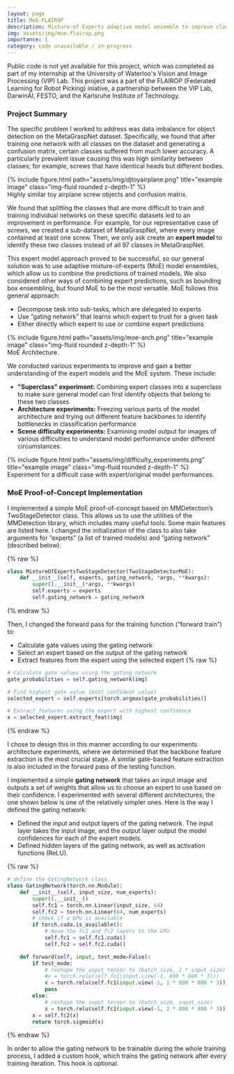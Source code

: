 ```yaml
---
layout: page
title: MoE-FLAIROP
description: Mixture-of-Experts adaptive model ensemble to improve classification for similar objects.
img: assets/img/moe-flairop.png
importance: 1
category: code unavailable / in-progress
---
```


Public code is not yet available for this project, which was completed as part of my internship at the University of Waterloo's Vision and Image Processing (VIP) Lab. This project was a part of the FLAIROP (Federated Learning for Robot Picking) iniative, a partnership between the VIP Lab, DarwinAI, FESTO, and the Karlsruhe Institute of Technology.

### Project Summary

The specific problem I worked to address was data imbalance for object detection on the MetaGraspNet dataset. Specifically, we found that after training one network with all classes on the dataset and generating a confusion matrix, certain classes suffered from much lower accuracy. A particularly prevalent issue causing this was high similarity between classes; for example, screws that have identical heads but different bodies.

<div class="row">
    <div class="col-sm mt-3 mt-md-0">
        {% include figure.html path="assets/img/djtoyairplane.png" title="example image" class="img-fluid rounded z-depth-1" %}
    </div>
</div>
<div class="caption">
    Highly similar toy airplane screw objects and confusion matrix.
</div>

We found that splitting the classes that are more difficult to train and training individual networks on these specific datasets led to an improvement in performance. For example, for our representative case of screws, we created a sub-dataset of MetaGraspNet, where every image contained at least one screw. Then, we only ask create an **expert model** to identify these two classes instead of all 97 classes in MetaGraspNet.

This expert model approach proved to be successful, so our general solution was to use adaptive mixture-of-experts (MoE) model ensembles, which allow us to combine the predictions of trained models. We also considered other ways of combining expert predictions, such as bounding box ensembling, but found MoE to be the most versatile. MoE follows this general approach:
- Decompose task into sub-tasks, which are delegated to experts
- Use ”gating network” that learns which expert to trust for a given task
- Either directly which expert to use or combine expert predictions

<div class="row justify-content-sm-center">
    <div class="col-sm-8 mt-3 mt-md-0">
        {% include figure.html path="assets/img/moe-arch.png" title="example image" class="img-fluid rounded z-depth-1" %}
    </div>
</div>
<div class="caption">
    MoE Architecture.
</div>

We conducted various experiments to improve and gain a better understanding of the expert models and the MoE system. These include:
- **"Superclass" experiment:** Combining expert classes into a superclass to make sure general model can first identify objects that belong to these two classes
- **Architecture experiments:** Freezing various parts of the model architecture and trying out different feature backbones to identify bottlenecks in classification performance
- **Scene difficulty experiments:** Examining model output for images of various difficulties to understand model performance under different circumstances.


<div class="row">
    <div class="col-sm mt-3 mt-md-0">
        {% include figure.html path="assets/img/difficulty_experiments.png" title="example image" class="img-fluid rounded z-depth-1" %}
    </div>
</div>
<div class="caption">
    Experiment for a difficult case with expert/original model performances.
</div>

### MoE Proof-of-Concept Implementation

I implemented a simple MoE proof-of-concept based on MMDetection’s TwoStageDetector class. This allows us to use the utilities of the MMDetection library, which includes many useful tools. Some main features are listed here.
I changed the initialization of the class to also take arguments for ”experts” (a list of trained
models) and ”gating network” (described below).

{% raw %}
```python
class MixtureOfExpertsTwoStageDetector(TwoStageDetectorMoE):
    def __init__(self, experts, gating_network, *args, **kwargs):
        super().__init__(*args, **kwargs)
        self.experts = experts
        self.gating_network = gating_network
```
{% endraw %}

Then, I changed the forward pass for the training function (“forward train”) to:
- Calculate gate values using the gating network
- Select an expert based on the output of the gating network
- Extract features from the expert using the selected expert
{% raw %}
```python
# Calculate gate values using the gating network
gate_probabilities = self.gating_network(img)

# Find highest gate value (most confident value)
selected_expert = self.experts[torch.argmax(gate_probabilities)]

# Extract features using the expert with highest confidence
x = selected_expert.extract_feat(img)
```
{% endraw %}

I chose to design this in this manner according to our experiments architecture experiments, where we determined that the backbone feature extraction is the most crucial stage. A similar gate-based feature extraction is also included in the forward pass of the testing function.

I implemented a simple **gating network** that takes an input image and outputs a set of weights that allow us to choose an expert to use based on their confidence. I experimented with several different architectures; the one shown below is one of the relatively simpler ones. Here is the way I defined the gating network:
- Defined the input and output layers of the gating network. The input layer takes the input
image, and the output layer output the model confidences for each of the expert models.
- Defined hidden layers of the gating network, as well as activation functions (ReLU).

{% raw %}
```python
# define the GatingNetwork class
class GatingNetwork(torch.nn.Module):
    def __init__(self, input_size, num_experts):
        super().__init__()
        self.fc1 = torch.nn.Linear(input_size, 64)
        self.fc2 = torch.nn.Linear(64, num_experts)
        # check if a GPU is available
        if torch.cuda.is_available():
            # move the fc1 and fc2 layers to the GPU
            self.fc1 = self.fc1.cuda()
            self.fc2 = self.fc2.cuda()

    def forward(self, input, test_mode=False):
        if test_mode:
            # reshape the input tensor to (batch_size, 2 * input_size)
            #x = torch.relu(self.fc1(input.view(-1, 800 * 800 * 3)))
            x = torch.relu(self.fc1(input.view(-1, 1 * 800 * 800 * 3)))
            pass
        else:
            # reshape the input tensor to (batch_size, input_size)
            x = torch.relu(self.fc1(input.view(-1, 2 * 800 * 800 * 3)))
        x = self.fc2(x)
        return torch.sigmoid(x)
```
{% endraw %}

In order to allow the gating network to be trainable during the whole training process, I added a custom hook, which trains the gating network after every training iteration. This hook is optional.
